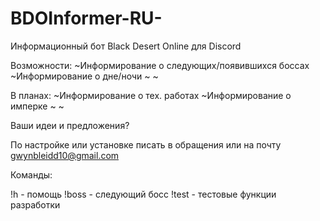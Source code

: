 # BDOInformer-RU-
Информационный бот Black Desert Online для Discord

Возможности:
~Информирование о следующих/появившихся боссах
~Информирование о дне/ночи
~
~

В планах:
~Информирование о тех. работах
~Информирование о имперке
~
~

Ваши идеи и предложения?

По настройке или установке писать в обращения или на почту gwynbleidd10@gmail.com

Команды:

!h - помощь
!boss - следующий босс
!test - тестовые функции разработки
